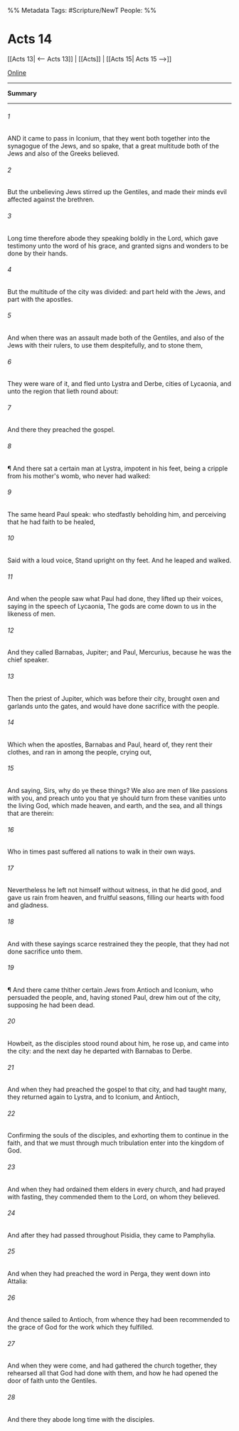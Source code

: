 %% Metadata
Tags: #Scripture/NewT
People: 
%%
# Acts 14
[[Acts 13| <-- Acts 13]] | [[Acts]] | [[Acts 15| Acts 15 -->]]

[Online](https://churchofjesuschrist.org/study/scriptures/nt/acts/14?lang=eng)

---
__Summary__



---
###### 1
AND it came to pass in Iconium, that they went both together into the synagogue of the Jews, and so spake, that a great multitude both of the Jews and also of the Greeks believed.
###### 2
But the unbelieving Jews stirred up the Gentiles, and made their minds evil affected against the brethren.
###### 3
Long time therefore abode they speaking boldly in the Lord, which gave testimony unto the word of his grace, and granted signs and wonders to be done by their hands.
###### 4
But the multitude of the city was divided: and part held with the Jews, and part with the apostles.
###### 5
And when there was an assault made both of the Gentiles, and also of the Jews with their rulers, to use them despitefully, and to stone them,
###### 6
They were ware of it, and fled unto Lystra and Derbe, cities of Lycaonia, and unto the region that lieth round about:
###### 7
And there they preached the gospel.
###### 8
¶ And there sat a certain man at Lystra, impotent in his feet, being a cripple from his mother's womb, who never had walked:
###### 9
The same heard Paul speak: who stedfastly beholding him, and perceiving that he had faith to be healed,
###### 10
Said with a loud voice, Stand upright on thy feet. And he leaped and walked.
###### 11
And when the people saw what Paul had done, they lifted up their voices, saying in the speech of Lycaonia, The gods are come down to us in the likeness of men.
###### 12
And they called Barnabas, Jupiter; and Paul, Mercurius, because he was the chief speaker.
###### 13
Then the priest of Jupiter, which was before their city, brought oxen and garlands unto the gates, and would have done sacrifice with the people.
###### 14
Which when the apostles, Barnabas and Paul, heard of, they rent their clothes, and ran in among the people, crying out,
###### 15
And saying, Sirs, why do ye these things? We also are men of like passions with you, and preach unto you that ye should turn from these vanities unto the living God, which made heaven, and earth, and the sea, and all things that are therein:
###### 16
Who in times past suffered all nations to walk in their own ways.
###### 17
Nevertheless he left not himself without witness, in that he did good, and gave us rain from heaven, and fruitful seasons, filling our hearts with food and gladness.
###### 18
And with these sayings scarce restrained they the people, that they had not done sacrifice unto them.
###### 19
¶ And there came thither certain Jews from Antioch and Iconium, who persuaded the people, and, having stoned Paul, drew him out of the city, supposing he had been dead.
###### 20
Howbeit, as the disciples stood round about him, he rose up, and came into the city: and the next day he departed with Barnabas to Derbe.
###### 21
And when they had preached the gospel to that city, and had taught many, they returned again to Lystra, and to Iconium, and Antioch,
###### 22
Confirming the souls of the disciples, and exhorting them to continue in the faith, and that we must through much tribulation enter into the kingdom of God.
###### 23
And when they had ordained them elders in every church, and had prayed with fasting, they commended them to the Lord, on whom they believed.
###### 24
And after they had passed throughout Pisidia, they came to Pamphylia.
###### 25
And when they had preached the word in Perga, they went down into Attalia:
###### 26
And thence sailed to Antioch, from whence they had been recommended to the grace of God for the work which they fulfilled.
###### 27
And when they were come, and had gathered the church together, they rehearsed all that God had done with them, and how he had opened the door of faith unto the Gentiles.
###### 28
And there they abode long time with the disciples.




